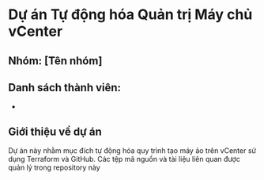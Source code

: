# Dự án Tự động hóa Quản trị Máy chủ vCenter

## Nhóm: [Tên nhóm]

## Danh sách thành viên:
-
## Giới thiệu về dự án
Dự án này nhằm mục đích tự động hóa quy trình tạo máy ảo trên vCenter sử dụng Terraform và GitHub. Các tệp mã nguồn và tài liệu liên quan được quản lý trong repository này